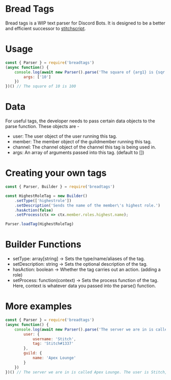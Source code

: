 # Bread Tags

Bread tags is a WIP text parser for Discord Bots. It is designed to be a better and efficient successor to [stitchscript](https://github.com/Soumil07/stitchscript).

# Usage

```js
const { Parser } = require('breadtags')
(async function() {
    console.log(await new Parser().parse('The square of {arg1} is {sqr:arg1}'), {
        args: ['10']
    })
})() // The square of 10 is 100
```

# Data

For useful tags, the developer needs to pass certain data objects to the parse function. These objects are -
* user: The user object of the user running this tag.
* member: The member object of the guildmember running this tag.
* channel: The channel object of the channel this tag is being used in.
* args: An array of arguments passed into this tag. (default to [])

# Creating your own tags

```js
const { Parser, Builder } = require('breadtags')

const HighestRoleTag = new Builder()
    .setType(['highestrole'])
    .setDescription('Sends the name of the member\'s highest role.')
    .hasAction(false)
    .setProcess(ctx => ctx.member.roles.highest.name);

Parser.loadTag(HighestRoleTag)
```

# Builder Functions

* setType: array[string] -> Sets the type/name/aliases of the tag.
* setDescription: string -> Sets the optional description of the tag.
* hasAction: boolean -> Whether the tag carries out an action. (adding a role)
* setProcess: function(context) -> Sets the process function of the tag. Here, context is whatever data you passed into the parse() function.

# More examples

```js
const { Parser } = require('breadtags')
(async function() {
    console.log(await new Parser().parse('The server we are in is called {server}. The user is {username}, with discriminator - {usertag}.'), {
        user: {
            username: 'Stitch',
            tag: 'Stitch#1337'
        },
        guild: {
            name: 'Apex Lounge'
        }
    })
})() // The server we are in is called Apex Lounge. The user is Stitch, with discriminator - Stitch#1337.
```